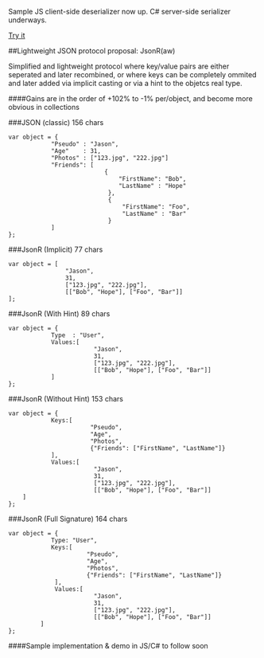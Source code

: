 Sample JS client-side deserializer now up. C# server-side serializer underways.

[Try it](http://itechnology.github.com/JsonRaw)

##Lightweight JSON protocol proposal: JsonR(aw)

Simplified and lightweight protocol where key/value pairs are either seperated and later recombined, or where keys can be completely ommited and later added via implicit casting or via a hint to the objetcs real type.

####Gains are in the order of +102% to -1% per/object, and become more obvious in collections

###JSON (classic) 156 chars

    var object = {
                "Pseudo" : "Jason",
                "Age"    : 31,
                "Photos" : ["123.jpg", "222.jpg"]
                "Friends": [ 
                               {
                                   "FirstName": "Bob",
                                   "LastName" : "Hope"
                                },
                                {
                                    "FirstName": "Foo",
                                    "LastName" : "Bar"
                                }
                ] 
    };


  			
###JsonR (Implicit) 77 chars
          
    var object = [
                    "Jason",
                    31,
                    ["123.jpg", "222.jpg"],
                    [["Bob", "Hope"], ["Foo", "Bar"]]
    ]; 
					
								
###JsonR (With Hint) 89 chars
          
    var object = {
                Type  : "User",
                Values:[
                            "Jason",
                            31,
                            ["123.jpg", "222.jpg"],
                            [["Bob", "Hope"], ["Foo", "Bar"]]
                ]
    }; 
					
					
###JsonR (Without Hint) 153 chars
          
    var object = {
                Keys:[
                           "Pseudo",
                           "Age",
                           "Photos",
                           {"Friends": ["FirstName", "LastName"]}
                ],
                Values:[
                            "Jason",
                            31,
                            ["123.jpg", "222.jpg"],
                            [["Bob", "Hope"], ["Foo", "Bar"]]
		]
    };  
					
###JsonR (Full Signature) 164 chars

    var object = {
                Type: "User",
                Keys:[
                          "Pseudo",
                          "Age",
                          "Photos",
                          {"Friends": ["FirstName", "LastName"]}
                 ],
                 Values:[
                            "Jason",
                            31,
                            ["123.jpg", "222.jpg"],
                            [["Bob", "Hope"], ["Foo", "Bar"]]
	         ]
    };		
    
    
####Sample implementation & demo in JS/C# to follow soon